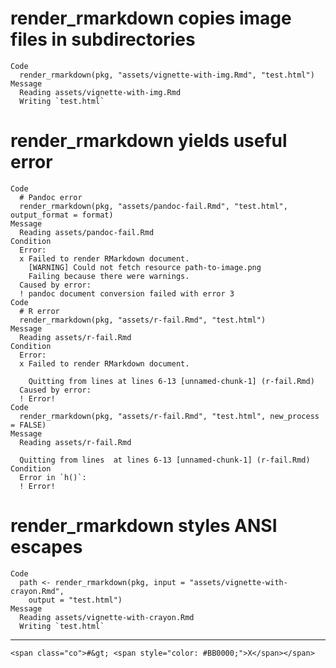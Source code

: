 # render_rmarkdown copies image files in subdirectories

    Code
      render_rmarkdown(pkg, "assets/vignette-with-img.Rmd", "test.html")
    Message
      Reading assets/vignette-with-img.Rmd
      Writing `test.html`

# render_rmarkdown yields useful error

    Code
      # Pandoc error
      render_rmarkdown(pkg, "assets/pandoc-fail.Rmd", "test.html", output_format = format)
    Message
      Reading assets/pandoc-fail.Rmd
    Condition
      Error:
      x Failed to render RMarkdown document.
        [WARNING] Could not fetch resource path-to-image.png
        Failing because there were warnings.
      Caused by error:
      ! pandoc document conversion failed with error 3
    Code
      # R error
      render_rmarkdown(pkg, "assets/r-fail.Rmd", "test.html")
    Message
      Reading assets/r-fail.Rmd
    Condition
      Error:
      x Failed to render RMarkdown document.
        
        Quitting from lines at lines 6-13 [unnamed-chunk-1] (r-fail.Rmd)
      Caused by error:
      ! Error!
    Code
      render_rmarkdown(pkg, "assets/r-fail.Rmd", "test.html", new_process = FALSE)
    Message
      Reading assets/r-fail.Rmd
      
      Quitting from lines  at lines 6-13 [unnamed-chunk-1] (r-fail.Rmd)
    Condition
      Error in `h()`:
      ! Error!

# render_rmarkdown styles ANSI escapes

    Code
      path <- render_rmarkdown(pkg, input = "assets/vignette-with-crayon.Rmd",
        output = "test.html")
    Message
      Reading assets/vignette-with-crayon.Rmd
      Writing `test.html`

---

    <span class="co">#&gt; <span style="color: #BB0000;">X</span></span>

